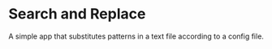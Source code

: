 # Search and Replace

A simple app that substitutes patterns in a text file according to a config file.
